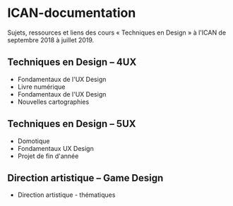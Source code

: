 # ICAN-documentation
Sujets, ressources et liens des cours « Techniques en Design » à l'ICAN de septembre 2018 à juillet 2019.

## Techniques en Design – 4UX

- Fondamentaux de l'UX Design
- Livre numérique
- Fondamentaux de l'UX Design
- Nouvelles cartographies

## Techniques en Design – 5UX

- Domotique
- Fondamentaux UX Design
- Projet de fin d'année

## Direction artistique – Game Design

- Direction artistique - thématiques
